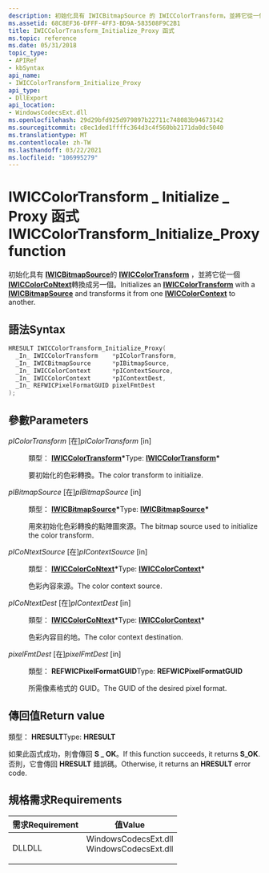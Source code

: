 ```yaml
---
description: 初始化具有 IWICBitmapSource 的 IWICColorTransform，並將它從一個 IWICColorCoNtext 轉換成另一個。
ms.assetid: 68C8EF36-DFFF-4FF3-BD9A-583508F9C2B1
title: IWICColorTransform_Initialize_Proxy 函式
ms.topic: reference
ms.date: 05/31/2018
topic_type:
- APIRef
- kbSyntax
api_name:
- IWICColorTransform_Initialize_Proxy
api_type:
- DllExport
api_location:
- WindowsCodecsExt.dll
ms.openlocfilehash: 29d29bfd925d979897b22711c748083b94673142
ms.sourcegitcommit: c8ec1ded1ffffc364d3c4f560bb2171da0dc5040
ms.translationtype: MT
ms.contentlocale: zh-TW
ms.lasthandoff: 03/22/2021
ms.locfileid: "106995279"
---
```

# <a name="iwiccolortransform_initialize_proxy-function"></a><span data-ttu-id="091ed-103">IWICColorTransform \_ Initialize \_ Proxy 函式</span><span class="sxs-lookup"><span data-stu-id="091ed-103">IWICColorTransform\_Initialize\_Proxy function</span></span>

<span data-ttu-id="091ed-104">初始化具有 [**IWICBitmapSource**](/windows/desktop/api/Wincodec/nn-wincodec-iwicbitmapsource)的 [**IWICColorTransform**](/windows/desktop/api/Wincodec/nn-wincodec-iwiccolortransform) ，並將它從一個 [**IWICColorCoNtext**](/windows/desktop/api/Wincodec/nn-wincodec-iwiccolorcontext)轉換成另一個。</span><span class="sxs-lookup"><span data-stu-id="091ed-104">Initializes an [**IWICColorTransform**](/windows/desktop/api/Wincodec/nn-wincodec-iwiccolortransform) with a [**IWICBitmapSource**](/windows/desktop/api/Wincodec/nn-wincodec-iwicbitmapsource) and transforms it from one [**IWICColorContext**](/windows/desktop/api/Wincodec/nn-wincodec-iwiccolorcontext) to another.</span></span>

## <a name="syntax"></a><span data-ttu-id="091ed-105">語法</span><span class="sxs-lookup"><span data-stu-id="091ed-105">Syntax</span></span>


```C++
HRESULT IWICColorTransform_Initialize_Proxy(
  _In_ IWICColorTransform    *pIColorTransform,
  _In_ IWICBitmapSource      *pIBitmapSource,
  _In_ IWICColorContext      *pIContextSource,
  _In_ IWICColorContext      *pIContextDest,
  _In_ REFWICPixelFormatGUID pixelFmtDest
);
```



## <a name="parameters"></a><span data-ttu-id="091ed-106">參數</span><span class="sxs-lookup"><span data-stu-id="091ed-106">Parameters</span></span>

<dl> <dt>

<span data-ttu-id="091ed-107">*pIColorTransform* \[在\]</span><span class="sxs-lookup"><span data-stu-id="091ed-107">*pIColorTransform* \[in\]</span></span>
</dt> <dd>

<span data-ttu-id="091ed-108">類型： **[ **IWICColorTransform**](/windows/desktop/api/Wincodec/nn-wincodec-iwiccolortransform)\***</span><span class="sxs-lookup"><span data-stu-id="091ed-108">Type: **[**IWICColorTransform**](/windows/desktop/api/Wincodec/nn-wincodec-iwiccolortransform)\***</span></span>

<span data-ttu-id="091ed-109">要初始化的色彩轉換。</span><span class="sxs-lookup"><span data-stu-id="091ed-109">The color transform to initialize.</span></span>

</dd> <dt>

<span data-ttu-id="091ed-110">*pIBitmapSource* \[在\]</span><span class="sxs-lookup"><span data-stu-id="091ed-110">*pIBitmapSource* \[in\]</span></span>
</dt> <dd>

<span data-ttu-id="091ed-111">類型： **[ **IWICBitmapSource**](/windows/desktop/api/Wincodec/nn-wincodec-iwicbitmapsource)\***</span><span class="sxs-lookup"><span data-stu-id="091ed-111">Type: **[**IWICBitmapSource**](/windows/desktop/api/Wincodec/nn-wincodec-iwicbitmapsource)\***</span></span>

<span data-ttu-id="091ed-112">用來初始化色彩轉換的點陣圖來源。</span><span class="sxs-lookup"><span data-stu-id="091ed-112">The bitmap source used to initialize the color transform.</span></span>

</dd> <dt>

<span data-ttu-id="091ed-113">*pICoNtextSource* \[在\]</span><span class="sxs-lookup"><span data-stu-id="091ed-113">*pIContextSource* \[in\]</span></span>
</dt> <dd>

<span data-ttu-id="091ed-114">類型： **[ **IWICColorCoNtext**](/windows/desktop/api/Wincodec/nn-wincodec-iwiccolorcontext)\***</span><span class="sxs-lookup"><span data-stu-id="091ed-114">Type: **[**IWICColorContext**](/windows/desktop/api/Wincodec/nn-wincodec-iwiccolorcontext)\***</span></span>

<span data-ttu-id="091ed-115">色彩內容來源。</span><span class="sxs-lookup"><span data-stu-id="091ed-115">The color context source.</span></span>

</dd> <dt>

<span data-ttu-id="091ed-116">*pICoNtextDest* \[在\]</span><span class="sxs-lookup"><span data-stu-id="091ed-116">*pIContextDest* \[in\]</span></span>
</dt> <dd>

<span data-ttu-id="091ed-117">類型： **[ **IWICColorCoNtext**](/windows/desktop/api/Wincodec/nn-wincodec-iwiccolorcontext)\***</span><span class="sxs-lookup"><span data-stu-id="091ed-117">Type: **[**IWICColorContext**](/windows/desktop/api/Wincodec/nn-wincodec-iwiccolorcontext)\***</span></span>

<span data-ttu-id="091ed-118">色彩內容目的地。</span><span class="sxs-lookup"><span data-stu-id="091ed-118">The color context destination.</span></span>

</dd> <dt>

<span data-ttu-id="091ed-119">*pixelFmtDest* \[在\]</span><span class="sxs-lookup"><span data-stu-id="091ed-119">*pixelFmtDest* \[in\]</span></span>
</dt> <dd>

<span data-ttu-id="091ed-120">類型： **REFWICPixelFormatGUID**</span><span class="sxs-lookup"><span data-stu-id="091ed-120">Type: **REFWICPixelFormatGUID**</span></span>

<span data-ttu-id="091ed-121">所需像素格式的 GUID。</span><span class="sxs-lookup"><span data-stu-id="091ed-121">The GUID of the desired pixel format.</span></span>

</dd> </dl>

## <a name="return-value"></a><span data-ttu-id="091ed-122">傳回值</span><span class="sxs-lookup"><span data-stu-id="091ed-122">Return value</span></span>

<span data-ttu-id="091ed-123">類型： **HRESULT**</span><span class="sxs-lookup"><span data-stu-id="091ed-123">Type: **HRESULT**</span></span>

<span data-ttu-id="091ed-124">如果此函式成功，則會傳回 **S \_ OK**。</span><span class="sxs-lookup"><span data-stu-id="091ed-124">If this function succeeds, it returns **S\_OK**.</span></span> <span data-ttu-id="091ed-125">否則，它會傳回 **HRESULT** 錯誤碼。</span><span class="sxs-lookup"><span data-stu-id="091ed-125">Otherwise, it returns an **HRESULT** error code.</span></span>

## <a name="requirements"></a><span data-ttu-id="091ed-126">規格需求</span><span class="sxs-lookup"><span data-stu-id="091ed-126">Requirements</span></span>



| <span data-ttu-id="091ed-127">需求</span><span class="sxs-lookup"><span data-stu-id="091ed-127">Requirement</span></span> | <span data-ttu-id="091ed-128">值</span><span class="sxs-lookup"><span data-stu-id="091ed-128">Value</span></span> |
|----------------|-------------------------------------------------------------------------------------------------|
| <span data-ttu-id="091ed-129">DLL</span><span class="sxs-lookup"><span data-stu-id="091ed-129">DLL</span></span><br/> | <dl> <span data-ttu-id="091ed-130"><dt>WindowsCodecsExt.dll</dt></span><span class="sxs-lookup"><span data-stu-id="091ed-130"><dt>WindowsCodecsExt.dll</dt></span></span> </dl> |



 

 




